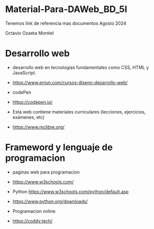 # Material-Para-DAWeb_BD_5I
Tenemos link de referencia mas documentos Agosto 2024

Octavio Ozaeta Montiel

# Desarrollo web

- desarrollo web en tecnologías fundamentales como CSS, HTML y JavaScript.

- https://www.eniun.com/cursos-diseno-desarrollo-web/

- codePen

- https://codepen.io/

- Esta web contiene materiales curriculares (lecciones, ejercicios, exámenes, etc)

- https://www.mclibre.org/

# Frameword y lenguaje de programacion

- paginas web para programacion

- https://www.w3schools.com/

- Python  https://www.w3schools.com/python/default.asp

- https://www.python.org/downloads/

- Programacion online

- https://coddy.tech/
